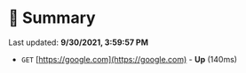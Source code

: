 # 📖 Summary
Last updated: **9/30/2021, 3:59:57 PM**

- `GET` [https://google.com](https://google.com) - **Up** (140ms)
